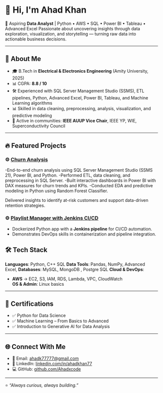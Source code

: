 # 👋 Hi, I'm Ahad Khan  

🚀 Aspiring **Data Analyst** | Python • AWS • SQL • Power BI • Tableau • Advanced Excel
Passionate about uncovering insights through data exploration, visualization, and storytelling — turning raw data into actionable business decisions.

---

## 💼 About Me  
-  🎓 B.Tech in **Electrical & Electronics Engineering** (Amity University, 2025)
-  📊 CGPA: **8.8 / 10** 
-  🛠️ Experienced with SQL Server Management Studio (SSMS), ETL pipelines, Python, Advanced Excel, Power BI, Tableau, and Machine Learning algorithms
-  📊 Skilled in data cleaning, preprocessing, analysis, visualization, and predictive modeling
-  🤝 Active in communities: **IEEE AUUP Vice Chair**, IEEE YP, WIE, Superconductivity Council  

---

## 🔥 Featured Projects  


### ⚙️ [Churn Analysis](https://github.com/Ahadxcode/Churn-Analysis-Project) 
-End-to-end churn analysis using SQL Server Management Studio (SSMS 21), Power BI, and Python.
-Performed ETL, data cleaning, and preprocessing in SQL Server.
-Built interactive dashboards in Power BI with DAX measures for churn trends and KPIs.
-Conducted EDA and predictive modeling in Python using Random Forest Classifier.

Delivered insights to identify at-risk customers and support data-driven retention strategies.
### ⚙️ [Playlist Manager with Jenkins CI/CD](https://github.com/Ahadxcode/Python-CLI-playlist-manager-with-Docker-Jenkins-CI-CD)  
- Dockerized Python app with a **Jenkins pipeline** for CI/CD automation.  
- Demonstrates DevOps skills in containerization and pipeline integration.  


## 🛠️ Tech Stack  

**Languages**: Python, C++  SQL
**Data Tools**: Pandas, NumPy, Advanced Excel, 
**Databases**: MySQL, MongoDB , Postgre SQL
**Cloud & DevOps**:  
- **AWS** → EC2, S3, IAM, RDS, Lambda, VPC, CloudWatch  
**OS & Admin**: Linux basics

---

## 📜 Certifications  
- ✅ Python for Data Science  
- ✅ Machine Learning – From Basics to Advanced  
- ✅ Introduction to Generative AI for Data Analysis 

---

## 🌐 Connect With Me  
- 📧 Email: [ahadk77777@gmail.com](mailto:ahadk77777@gmail.com)  
- 💼 LinkedIn: [linkedin.com/in/ahadkhan77](https://linkedin.com/in/ahadkhan77)  
- 💻 GitHub: [github.com/Ahadxcode](https://github.com/Ahadxcode)  

---

⭐ *“Always curious, always building.”*  

